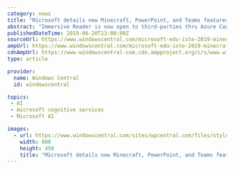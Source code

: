 ```yaml
---
category: news
title: "Microsoft details new Minecraft, PowerPoint, and Teams features for students and teachers"
abstract: "Immersive Reader is now open to third-parties thru Azure Cognitive Services. PowerPoint now has a Presenter Coach. Teams for Education gets a simplified view. Microsoft is getting a jump start on the International Society for Technology in Education (ISTE ..."
publishedDateTime: 2019-06-20T13:00:00Z
sourceUrl: https://www.windowscentral.com/microsoft-edu-iste-2019-minecraft-immersive-reader
ampUrl: https://www.windowscentral.com/microsoft-edu-iste-2019-minecraft-immersive-reader?amp
cdnAmpUrl: https://www-windowscentral-com.cdn.ampproject.org/c/s/www.windowscentral.com/microsoft-edu-iste-2019-minecraft-immersive-reader?amp
type: article

provider:
  name: Windows Central
  id: windowscentral

topics:
 - AI
 - microsoft cognitive services
 - Microsoft AI

images:
  - url: https://www.windowscentral.com/sites/wpcentral.com/files/styles/large/public/field/image/2019/06/biodiversity%20minecraft%20edu_hero%20option%201_rhino.jpg?itok=g_NRuZNe
    width: 800
    height: 450
    title: "Microsoft details new Minecraft, PowerPoint, and Teams features for students and teachers"
---
```

